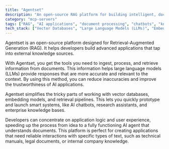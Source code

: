 ```yaml
---
title: "Agentset"
description: "An open-source RAG platform for building intelligent, document-based applications quickly and efficiently."
category: "mcp-servers"
tags: ["RAG", "AI applications", "document processing", "chatbots", "knowledge bases"]
tech_stack: ["Vector Databases", "Large Language Models (LLMs)", "Embedding Models", "Retrieval Pipelines"]
---
```


Agentset is an open-source platform designed for Retrieval-Augmented Generation (RAG). It helps developers build advanced applications that tap into external knowledge sources.

With Agentset, you get the tools you need to ingest, process, and retrieve information from documents. This information helps large language models (LLMs) provide responses that are more accurate and relevant to the context. By using this method, you can reduce inaccuracies and improve the trustworthiness of AI applications.

Agentset simplifies the tricky parts of working with vector databases, embedding models, and retrieval pipelines. This lets you quickly prototype and launch smart systems, like AI chatbots, research assistants, and enterprise knowledge bases.

Developers can concentrate on application logic and user experience, speeding up the process from idea to a fully functioning AI agent that understands documents. This platform is perfect for creating applications that need reliable interactions with specific types of text, such as technical manuals, legal documents, or internal company knowledge.